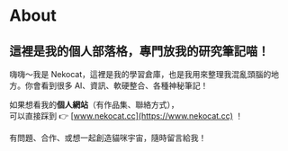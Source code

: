 # About

## 這裡是我的個人部落格，專門放我的研究筆記喵！

嗨嗨～我是 Nekocat，這裡是我的學習倉庫，也是我用來整理我混亂頭腦的地方。你會看到很多 AI、資訊、軟硬整合、各種神秘筆記！

如果想看我的**個人網站**（有作品集、聯絡方式），  
可以直接踩到 👉 [www.nekocat.cc](https://www.nekocat.cc) ！

有問題、合作、或想一起創造貓咪宇宙，隨時留言給我！
